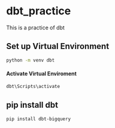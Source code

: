 # dbt_practice
This is a practice of dbt
## Set up Virtual Environment
```bash
python -m venv dbt
```
#### Activate Virtual Enviroment
```bash
dbt\Scripts\activate
```
## pip install dbt
```bash
pip install dbt-bigquery
```